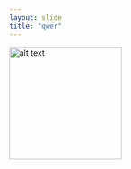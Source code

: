 ```yaml
---
layout: slide
title: "qwer"
---
```


 <img src="file://IMG-20200912-WA0017.jpg" alt="alt text" width="200">

